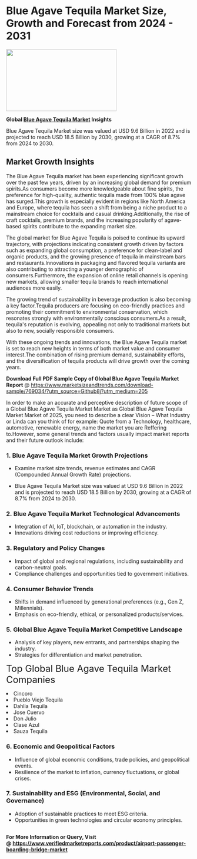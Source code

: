 <H1>Blue Agave Tequila Market Size, Growth and Forecast from 2024 - 2031</H1><img class="aligncenter size-medium wp-image-584254" src="https://thirdeyenews.in/wp-content/uploads/2024/09/Global-Market-Research-300x168.jpeg" alt="" width="300" height="168" /><p><strong>Global&nbsp;<a href="https://www.marketsizeandtrends.com/download-sample/769034/?utm_source=Github8j?utm_medium=205">Blue Agave Tequila Market</a> Insights</strong></p><p>Blue Agave Tequila Market size was valued at USD 9.6 Billion in 2022 and is projected to reach USD 18.5 Billion by 2030, growing at a CAGR of 8.7% from 2024 to 2030.</p><p><h2>Market Growth Insights</h2> <p>The Blue Agave Tequila market has been experiencing significant growth over the past few years, driven by an increasing global demand for premium spirits.As consumers become more knowledgeable about fine spirits, the preference for high-quality, authentic tequila made from 100% blue agave has surged.This growth is especially evident in regions like North America and Europe, where tequila has seen a shift from being a niche product to a mainstream choice for cocktails and casual drinking.Additionally, the rise of craft cocktails, premium brands, and the increasing popularity of agave-based spirits contribute to the expanding market size.</p> <p>The global market for Blue Agave Tequila is poised to continue its upward trajectory, with projections indicating consistent growth driven by factors such as expanding global consumption, a preference for clean-label and organic products, and the growing presence of tequila in mainstream bars and restaurants.Innovations in packaging and flavored tequila variants are also contributing to attracting a younger demographic of consumers.Furthermore, the expansion of online retail channels is opening new markets, allowing smaller tequila brands to reach international audiences more easily.</p> <p>The growing trend of sustainability in beverage production is also becoming a key factor.Tequila producers are focusing on eco-friendly practices and promoting their commitment to environmental conservation, which resonates strongly with environmentally conscious consumers.As a result, tequila's reputation is evolving, appealing not only to traditional markets but also to new, socially responsible consumers.</p> <p>With these ongoing trends and innovations, the Blue Agave Tequila market is set to reach new heights in terms of both market value and consumer interest.The combination of rising premium demand, sustainability efforts, and the diversification of tequila products will drive growth over the coming years.</p> <p><span class=""><strong>Download Full PDF Sample Copy of Global Blue Agave Tequila Market Report</strong> @ <a href="https://www.marketsizeandtrends.com/download-sample/769034/?utm_source=Github8j?utm_medium=205" target="_blank">https://www.marketsizeandtrends.com/download-sample/769034/?utm_source=Github8j?utm_medium=205</a></span></p><p>In order to make an accurate and perceptive description of future scope of a Global&nbsp;Blue Agave Tequila Market Market as Global&nbsp;Blue Agave Tequila Market Market of 2025, you need to describe a clear Vision &ndash; What Industry or Linda can you think of for example: Quote from a Technology, healthcare, automotive, renewable energy, name the market you are Reffering to.However, some general trends and factors usually impact market reports and their future outlook include:</p><h3>1.&nbsp;<strong>Blue Agave Tequila Market Growth Projections</strong></h3><ul><li>Examine market size trends, revenue estimates and CAGR (Compounded Annual Growth Rate) projections.</li><li><p>Blue Agave Tequila Market size was valued at USD 9.6 Billion in 2022 and is projected to reach USD 18.5 Billion by 2030, growing at a CAGR of 8.7% from 2024 to 2030.</p></li></ul><h3>2.&nbsp;<strong>Blue Agave Tequila Market Technological Advancements</strong></h3><ul><li>Integration of AI, IoT, blockchain, or automation in the industry.</li><li>Innovations driving cost reductions or improving efficiency.</li></ul><h3>3.&nbsp;<strong>Regulatory and Policy Changes</strong></h3><ul><li>Impact of global and regional regulations, including sustainability and carbon-neutral goals.</li><li>Compliance challenges and opportunities tied to government initiatives.</li></ul><h3>4.&nbsp;<strong>Consumer Behavior Trends</strong></h3><ul><li>Shifts in demand influenced by generational preferences (e.g., Gen Z, Millennials).</li><li>Emphasis on eco-friendly, ethical, or personalized products/services.</li></ul><h3>5.&nbsp;<strong>Global Blue Agave Tequila Market Competitive Landscape</strong></h3><ul><li>Analysis of key players, new entrants, and partnerships shaping the industry.</li><li>Strategies for differentiation and market penetration.</li></ul><p data-pm-slice="1 1 []"><span style="color: inherit; font-family: inherit; font-size: 25px;">Top Global Blue Agave Tequila Market Companies</span></p><div class="" data-test-id=""><p><li>Cincoro</li><li> Pueblo Viejo Tequila</li><li> Dahlia Tequila</li><li> Jose Cuervo</li><li> Don Julio</li><li> Clase Azul</li><li> Sauza Tequila</li></p></div><h3>6.&nbsp;<strong>Economic and Geopolitical Factors</strong></h3><ul><li>Influence of global economic conditions, trade policies, and geopolitical events.</li><li>Resilience of the market to inflation, currency fluctuations, or global crises.</li></ul><h3>7.&nbsp;<strong>Sustainability and ESG (Environmental, Social, and Governance)</strong></h3><ul><li>Adoption of sustainable practices to meet ESG criteria.</li><li>Opportunities in green technologies and circular economy principles.</li></ul><h2><strong style="font-size: 14px;">For More Information or Query, Visit @&nbsp;</strong><a style="background-color: #ffffff; font-size: 14px;" href="https://www.marketsizeandtrends.com/report/blue-agave-tequila-market/" target="_blank">https://www.verifiedmarketreports.com/product/airport-passenger-boarding-bridge-market</a></h2>